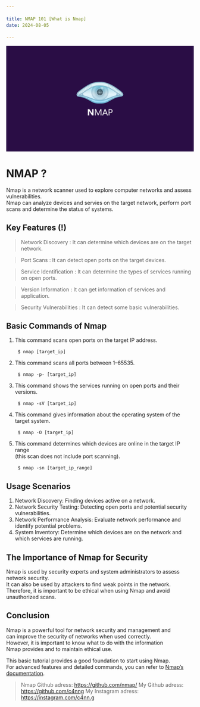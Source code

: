 ```yaml
---

title: NMAP 101 [What is Nmap]
date: 2024-08-05 

---
```


![Picture](/assets/images/nmap.png)

# NMAP ?

Nmap is a network scanner used to explore computer networks and assess vulnerabilities.   
Nmap can analyze devices and servies on the target network, perform port scans and determine the status of systems.

## Key Features (!)

>Network Discovery : It can determine which devices are on the target network.

>Port Scans : It can detect open ports on the target devices.

>Service Identification : It can determine the types of services running on open ports.

>Version Information : It can get information of services and application.

>Security Vulnerabilities : It can detect some basic vulnerabilities.

## Basic Commands of Nmap

1. This command scans open ports on the target IP address. <br>

        $ nmap [target_ip]

2. This command scans all ports between 1–65535. <br>

        $ nmap -p- [target_ip]

3. This command shows the services running on open ports and their versions. <br>
    
        $ nmap -sV [target_ip]

4. This command gives information about the operating system of the target system. <br>
    
        $ nmap -O [target_ip]

5. This command determines which devices are online in the target IP range  
(this scan does not include port scanning). <br>
        
        $ nmap -sn [target_ip_range]

## Usage Scenarios

1. Network Discovery: Finding devices active on a network.
2. Network Security Testing: Detecting open ports and potential security vulnerabilities.
3. Network Performance Analysis: Evaluate network performance and identify potential problems.
4. System Inventory: Determine which devices are on the network and which services are running.

## The Importance of Nmap for Security

Nmap is used by security experts and system administrators to assess network security.  
It can also be used by attackers to find weak points in the network.  
Therefore, it is important to be ethical when using Nmap and avoid unauthorized scans.

## Conclusion

Nmap is a powerful tool for network security and management and   
can improve the security of networks when used correctly.  
However, it is important to know what to do with the information  
Nmap provides and to maintain ethical use. <br>

This basic tutorial provides a good foundation to start using Nmap.  
For advanced features and detailed commands, you can refer to [Nmap’s documentation](https://nmap.org/book/man.html).

>Nmap Github adress: https://github.com/nmap/
>My Github adress: https://github.com/c4nng
>My Instagram adress: https://instagram.com/c4nn.g